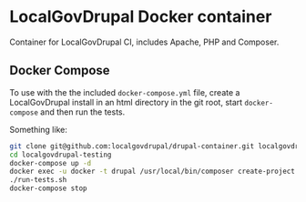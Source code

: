# LocalGovDrupal Docker container

Container for LocalGovDrupal CI, includes Apache, PHP and Composer.

## Docker Compose

To use with the the included `docker-compose.yml` file, create a LocalGovDrupal
install in an html directory in the git root, start `docker-compose` and then
run the tests.

Something like:

```bash
git clone git@github.com:localgovdrupal/drupal-container.git localgovdrupal-testing
cd localgovdrupal-testing
docker-compose up -d
docker exec -u docker -t drupal /usr/local/bin/composer create-project --stability dev localgovdrupal/localgov-project /var/www/html
./run-tests.sh
docker-compose stop
```
